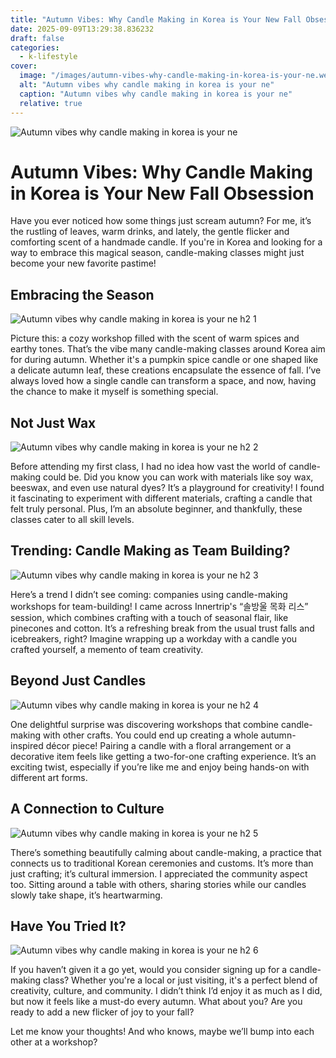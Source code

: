 ```yaml
---
title: "Autumn Vibes: Why Candle Making in Korea is Your New Fall Obsession"
date: 2025-09-09T13:29:38.836232
draft: false
categories:
  - k-lifestyle
cover:
  image: "/images/autumn-vibes-why-candle-making-in-korea-is-your-ne.webp"
  alt: "Autumn vibes why candle making in korea is your ne"
  caption: "Autumn vibes why candle making in korea is your ne"
  relative: true
---
```

![Autumn vibes why candle making in korea is your ne](/images/autumn-vibes-why-candle-making-in-korea-is-your-ne.webp)

# Autumn Vibes: Why Candle Making in Korea is Your New Fall Obsession

Have you ever noticed how some things just scream autumn? For me, it’s the rustling of leaves, warm drinks, and lately, the gentle flicker and comforting scent of a handmade candle. If you're in Korea and looking for a way to embrace this magical season, candle-making classes might just become your new favorite pastime!

## Embracing the Season

![Autumn vibes why candle making in korea is your ne h2 1](/images/autumn-vibes-why-candle-making-in-korea-is-your-ne-h2-1.webp)


Picture this: a cozy workshop filled with the scent of warm spices and earthy tones. That’s the vibe many candle-making classes around Korea aim for during autumn. Whether it's a pumpkin spice candle or one shaped like a delicate autumn leaf, these creations encapsulate the essence of fall. I’ve always loved how a single candle can transform a space, and now, having the chance to make it myself is something special.

## Not Just Wax

![Autumn vibes why candle making in korea is your ne h2 2](/images/autumn-vibes-why-candle-making-in-korea-is-your-ne-h2-2.webp)


Before attending my first class, I had no idea how vast the world of candle-making could be. Did you know you can work with materials like soy wax, beeswax, and even use natural dyes? It’s a playground for creativity! I found it fascinating to experiment with different materials, crafting a candle that felt truly personal. Plus, I’m an absolute beginner, and thankfully, these classes cater to all skill levels.

## Trending: Candle Making as Team Building?

![Autumn vibes why candle making in korea is your ne h2 3](/images/autumn-vibes-why-candle-making-in-korea-is-your-ne-h2-3.webp)


Here’s a trend I didn’t see coming: companies using candle-making workshops for team-building! I came across Innertrip's “솔방울 목화 리스” session, which combines crafting with a touch of seasonal flair, like pinecones and cotton. It’s a refreshing break from the usual trust falls and icebreakers, right? Imagine wrapping up a workday with a candle you crafted yourself, a memento of team creativity.

## Beyond Just Candles

![Autumn vibes why candle making in korea is your ne h2 4](/images/autumn-vibes-why-candle-making-in-korea-is-your-ne-h2-4.webp)


One delightful surprise was discovering workshops that combine candle-making with other crafts. You could end up creating a whole autumn-inspired décor piece! Pairing a candle with a floral arrangement or a decorative item feels like getting a two-for-one crafting experience. It’s an exciting twist, especially if you’re like me and enjoy being hands-on with different art forms.

## A Connection to Culture

![Autumn vibes why candle making in korea is your ne h2 5](/images/autumn-vibes-why-candle-making-in-korea-is-your-ne-h2-5.webp)


There’s something beautifully calming about candle-making, a practice that connects us to traditional Korean ceremonies and customs. It’s more than just crafting; it’s cultural immersion. I appreciated the community aspect too. Sitting around a table with others, sharing stories while our candles slowly take shape, it’s heartwarming.

## Have You Tried It?

![Autumn vibes why candle making in korea is your ne h2 6](/images/autumn-vibes-why-candle-making-in-korea-is-your-ne-h2-6.webp)


If you haven’t given it a go yet, would you consider signing up for a candle-making class? Whether you're a local or just visiting, it's a perfect blend of creativity, culture, and community. I didn’t think I’d enjoy it as much as I did, but now it feels like a must-do every autumn. What about you? Are you ready to add a new flicker of joy to your fall?

Let me know your thoughts! And who knows, maybe we’ll bump into each other at a workshop?

